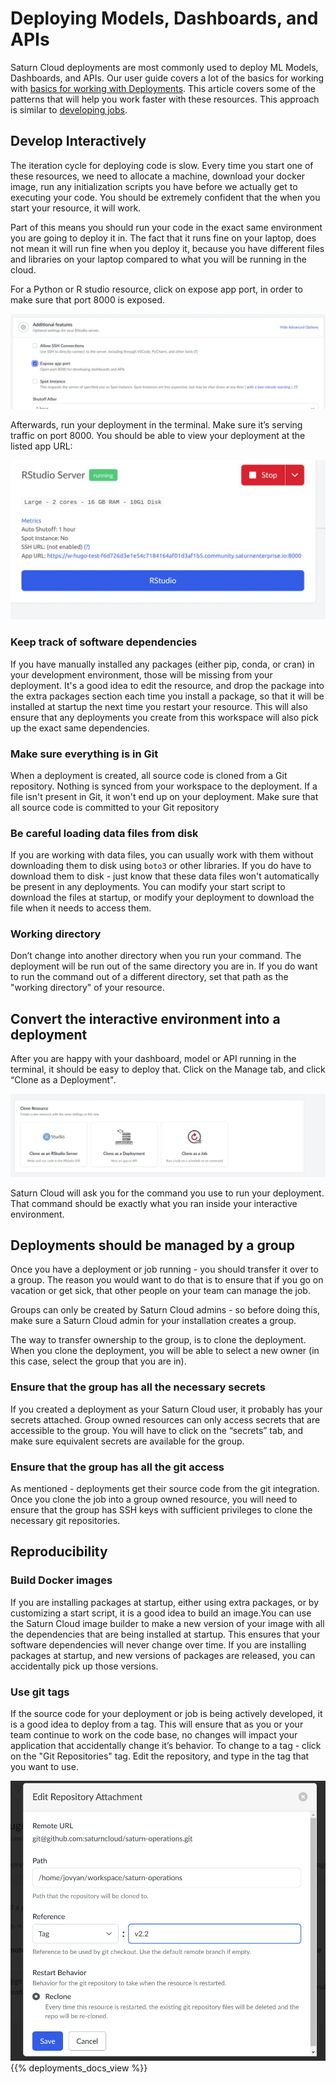 # Deploying Models, Dashboards, and APIs

Saturn Cloud deployments are most commonly used to deploy ML Models, Dashboards, and APIs. Our user guide covers a lot of the basics for working with [basics for working with Deployments](/docs). This article covers some of the patterns that will help you work faster with these resources. This approach is similar to [developing jobs](/docs).

## Develop Interactively

The iteration cycle for deploying code is slow. Every time you start one of these resources, we need to allocate a machine, download your docker image, run any initialization scripts you have before we actually get to executing your code. You should be extremely confident that the when you start your resource, it will work.

Part of this means you should run your code in the exact same environment you are going to deploy it in. The fact that it runs fine on your laptop, does not mean it will run fine when you deploy it, because you have different files and libraries on your laptop compared to what you will be running in the cloud.

For a Python or R studio resource, click on expose app port, in order to make sure that port 8000 is exposed.

<img src="/images/docs/expose-app-port.webp" alt="Exposing the app port on a resource" class="doc-image">

Afterwards, run your deployment in the terminal. Make sure it’s serving traffic on port 8000. You should be able to view your deployment at the listed app URL:

<img src="/images/docs/app-url.webp" alt="App URL" class="doc-image">

### Keep track of software dependencies

If you have manually installed any packages (either pip, conda, or cran) in your development environment, those will be missing from your deployment. It's a good idea to edit the resource, and drop the package into the extra packages section each time you install a package, so that it will be installed at startup the next time you restart your resource. This will also ensure that any deployments you create from this workspace will also pick up the exact same dependencies.

### Make sure everything is in Git

When a deployment is created, all source code is cloned from a Git repository. Nothing is synced from your workspace to the deployment. If a file isn't present in Git, it won't end up on your deployment. Make sure that all source code is committed to your Git repository

### Be careful loading data files from disk

If you are working with data files, you can usually work with them without downloading them to disk using `boto3` or other libraries. If you do have to download them to disk - just know that these data files won't automatically be present in any deployments. You can modify your start script to download the files at startup, or modify your deployment to download the file when it needs to access them.

### Working directory

Don’t change into another directory when you run your command. The deployment will be run out of the same directory you are in. If you do want to run the command out of a different directory, set that path as the "working directory" of your resource.

## Convert the interactive environment into a deployment

After you are happy with your dashboard, model or API running in the terminal, it should be easy to deploy that. Click on the Manage tab, and click “Clone as a Deployment".

<img src="/images/docs/clone-as-job.webp" alt="clone as a job" class="doc-image">

Saturn Cloud will ask you for the command you use to run your deployment. That command should be exactly what you ran inside your interactive environment.

## Deployments should be managed by a group

Once you have a deployment or job running - you should transfer it over to a group. The reason you would want to do that is to ensure that if you go on vacation or get sick, that other people on your team can manage the job.

Groups can only be created by Saturn Cloud admins - so before doing this, make sure a Saturn Cloud admin for your installation creates a group.

The way to transfer ownership to the group, is to clone the deployment. When you clone the deployment, you will be able to select a new owner (in this case, select the group that you are in).

### Ensure that the group has all the necessary secrets

If you created a deployment as your Saturn Cloud user, it probably has your secrets attached. Group owned resources can only access secrets that are accessible to the group. You will have to click on the “secrets” tab, and make sure equivalent secrets are available for the group.

### Ensure that the group has all the git access

As mentioned - deployments get their source code from the git integration. Once you clone the job into a group owned resource, you will need to ensure that the group has SSH keys with sufficient privileges to clone the necessary git repositories.

## Reproducibility
### Build Docker images

If you are installing packages at startup, either using extra packages, or by customizing a start script, it is a good idea to build an image.You can use the Saturn Cloud image builder to make a new version of your image with all the dependencies that are being installed at startup. This ensures that your software dependencies will never change over time. If you are installing packages at startup, and new versions of packages are released, you can accidentally pick up those versions.

### Use git tags

If the source code for your deployment or job is being actively developed, it is a good idea to deploy from a tag. This will ensure that as you or your team continue to work on the code base, no changes will impact your application that accidentally change it’s behavior. To change to a tag - click on the "Git Repositories" tag. Edit the repository, and type in the tag that you want to use.

<img src="/images/docs/git-tag.webp" alt="Use git tags" class="doc-image">
{{% deployments_docs_view %}}
